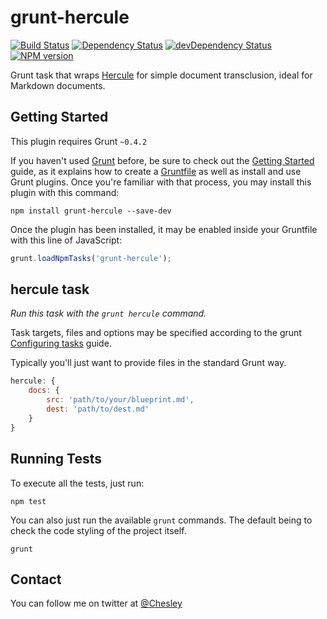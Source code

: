 grunt-hercule
=========================
[![Build Status](https://travis-ci.org/chesleybrown/grunt-hercule.svg?branch=master)](https://travis-ci.org/chesleybrown/grunt-hercule)
[![Dependency Status](https://david-dm.org/chesleybrown/grunt-hercule.svg)](https://david-dm.org/chesleybrown/grunt-hercule)
[![devDependency Status](https://david-dm.org/chesleybrown/grunt-hercule/dev-status.svg)](https://david-dm.org/chesleybrown/grunt-hercule#info=devDependencies)
[![NPM version](https://badge.fury.io/js/grunt-hercule.svg)](http://badge.fury.io/js/grunt-hercule)

Grunt task that wraps [Hercule](https://github.com/jamesramsay/hercule) for simple document transclusion, ideal for Markdown documents.

## Getting Started
This plugin requires Grunt `~0.4.2`

If you haven't used [Grunt](http://gruntjs.com/) before, be sure to check out the [Getting Started](http://gruntjs.com/getting-started) guide, as it explains how to create a [Gruntfile](http://gruntjs.com/sample-gruntfile) as well as install and use Grunt plugins. Once you're familiar with that process, you may install this plugin with this command:

```shell
npm install grunt-hercule --save-dev
```

Once the plugin has been installed, it may be enabled inside your Gruntfile with this line of JavaScript:

```js
grunt.loadNpmTasks('grunt-hercule');
```

## hercule task
_Run this task with the `grunt hercule` command._

Task targets, files and options may be specified according to the grunt [Configuring tasks](http://gruntjs.com/configuring-tasks) guide.

Typically you'll just want to provide files in the standard Grunt way.

```js
hercule: {
	docs: {
		src: 'path/to/your/blueprint.md',
		dest: 'path/to/dest.md'
	}
}
```

## Running Tests
To execute all the tests, just run:

```
npm test
```

You can also just run the available `grunt` commands. The default
being to check the code styling of the project itself.

```
grunt
```

## Contact
You can follow me on twitter at [@Chesley](https://twitter.com/Chesley)
